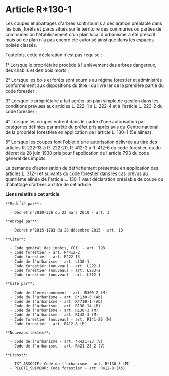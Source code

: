 # Article R*130-1

Les coupes et abattages d'arbres sont soumis à déclaration préalable dans les bois, forêts et parcs situés sur le territoire
des communes ou parties de communes où l'établissement d'un plan local d'urbanisme a été prescrit mais où ce plan n'a pas
encore été autorisé ainsi que dans les espaces boisés classés. 

Toutefois, cette déclaration n'est pas requise : 

1° Lorsque le propriétaire procède à l'enlèvement des arbres dangereux, des chablis et des bois morts ; 

2° Lorsque les bois et forêts sont soumis au régime forestier et administrés conformément aux dispositions du titre I du
livre Ier de la première partie du code forestier ; 

3° Lorsque le propriétaire a fait agréer un plan simple de gestion dans les conditions prévues aux articles L. 222-1 à L.
222-4 et à l'article L. 223-2 du code forestier ; 

4° Lorsque les coupes entrent dans le cadre d'une autorisation par catégories définies par arrêté du préfet pris après avis
du Centre national de la propriété forestière en application de l'article L. 130-1 (5e alinéa) ; 

5° Lorsque les coupes font l'objet d'une autorisation délivrée au titre des articles R. 222-13 à R. 222-20, R. 412-2 à R.
412-6 du code forestier, ou du décret du 28 juin 1930 pris pour l'application de l'article 793 du code général des impôts. 

La demande d'autorisation de défrichement présentée en application des articles L. 312-1 et suivants du code forestier dans
les cas prévus au quatrième alinéa de l'article L. 130-1 vaut déclaration préalable de coupe ou d'abattage d'arbres au titre
de cet article.

**Liens relatifs à cet article**

	**Modifié par**:

	  - Décret n°2010-326 du 22 mars 2010 - art. 3

	**Abrogé par**:

	  - Décret n°2015-1783 du 28 décembre 2015 - art. 10

	**Cite**:

	  - Code général des impôts, CGI. - art. 793
	  - Code forestier - art. R*412-2
	  - Code forestier - art. R222-13
	  - Code de l'urbanisme - art. L130-1
	  - Code forestier (nouveau) - art. L222-1
	  - Code forestier (nouveau) - art. L223-2
	  - Code forestier (nouveau) - art. L312-1

	**Cité par**:

	  - Code de l'environnement - art. R300-2 (M)
	  - Code de l'urbanisme - art. R*130-5 (Ab)
	  - Code de l'urbanisme - art. R*710-1 (Ab)
	  - Code de l'urbanisme - art. R130-14 (M)
	  - Code de l'urbanisme - art. R130-3 (M)
	  - Code de l'urbanisme - art. R142-3 (M)
	  - Code forestier (nouveau) - art. R141-26 (M)
	  - Code forestier - art. R412-8 (M)

	**Nouveaux textes**:

	  - Code de l'urbanisme - art. *R421-23 (V)
	  - Code de l'urbanisme - art. R421-23-2 (V)

	**Liens**:

	  - TXT_ASSOCIE: Code de l'urbanisme - art. R*130-3 (M)
	  - PILOTE_SUIVEUR: Code forestier - art. R412-8 (Ab)
